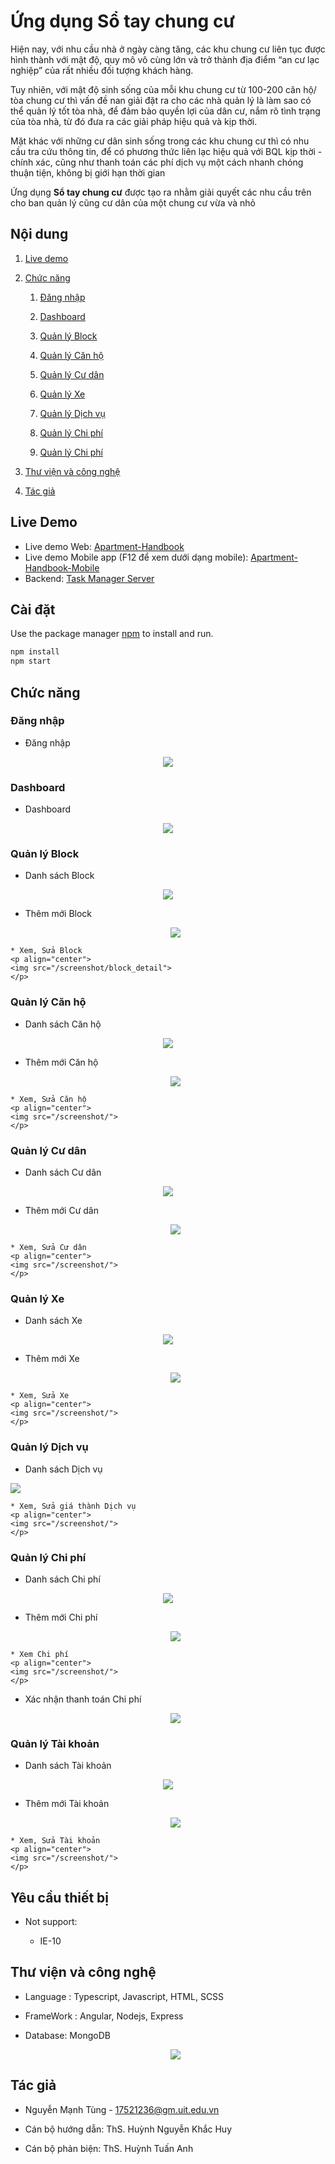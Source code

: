﻿# Ứng dụng Sổ tay chung cư

Hiện nay, với nhu cầu nhà ở ngày càng tăng, các khu chung cư liên tục được hình thành với mật độ, quy mô vô cùng lớn và trở thành địa điểm “an cư lạc nghiệp” của rất nhiều đối tượng khách hàng. 

Tuy nhiên, với mật độ sinh sống của mỗi khu chung cư từ 100-200 căn hộ/ tòa chung cư thì vấn đề nan giải đặt ra cho các nhà quản lý là làm sao có thể quản lý tốt tòa nhà, để đảm bảo quyền lợi của dân cư, nắm rõ tình trạng của tòa nhà, từ đó đưa ra các giải pháp hiệu quả và kịp thời. 
  
Mặt khác với những cư dân sinh sống trong các khu chung cư thì có nhu cầu tra cứu thông tin, để có phương thức liên lạc hiệu quả với BQL kịp thời - chính xác, cũng như thanh toán các phí dịch vụ một cách nhanh chóng thuận tiện, không bị giới hạn thời gian      

Ứng dụng **Sổ tay chung cư** được tạo ra nhằm giải quyết các nhu cầu trên cho ban quản lý cũng cư dân của một chung cư vừa và nhỏ

## Nội dung
1. [Live demo](#live-demo)

1. [Chức năng](#chức-năng)

   1. [Đăng nhập](#đăng-nhập)
   
   1. [Dashboard](#dashboard)

   1. [Quản lý Block](#quản-lý-block)
   
   1. [Quản lý Căn hộ](#quản-lý-căn-hộ)
   
   1. [Quản lý Cư dân](#quản-lý-cư-dân)

   1. [Quản lý Xe](#quản-lý-xe)
   
   1. [Quản lý Dịch vụ](#quản-lý-dịch-vụ)

   1. [Quản lý Chi phí](#quản-lý-chi-phí)

   1. [Quản lý Chi phí](#quản-lý-chi-phí)

1. [Thư viện và công nghệ](#thư-viện-và-công-nghệ)

1. [Tác giả](#tác-giả)


## Live Demo
-  Live demo Web: [Apartment-Handbook](https://kltn-17521236.vercel.app/)
-  Live demo Mobile app (F12 để xem dưới dạng mobile): [Apartment-Handbook-Mobile](https://kltn-mobile.vercel.app/)
-  Backend: [Task Manager Server](https://github.com/17521236/KLTN-Backend)

## Cài đặt

Use the package manager [npm](https://www.npmjs.com/) to install and run.

```bash
npm install
npm start
```

## Chức năng
### Đăng nhập
   * Đăng nhập
   <p align="center">
   <img src="/screenshot/login.png">
   </p>

    
### Dashboard
   * Dashboard
   <p align="center">
   <img src="/screenshot/dashboard.png">
   </p>

   
### Quản lý Block
   * Danh sách Block   
   <p align="center">
   <img src="/screenshot/block_list.png">
   </p>

   * Thêm mới Block
    <p align="center">
    <img src="/screenshot/add_block.png">
    </p>

    * Xem, Sửa Block
    <p align="center">
    <img src="/screenshot/block_detail">
    </p>
    
### Quản lý Căn hộ
   * Danh sách Căn hộ   
   <p align="center">
   <img src="/screenshot/apt_list">
   </p>

   * Thêm mới Căn hộ
    <p align="center">
    <img src="/screenshot/">
    </p>

    * Xem, Sửa Căn hộ
    <p align="center">
    <img src="/screenshot/">
    </p>

### Quản lý Cư dân
   * Danh sách Cư dân   
   <p align="center">
   <img src="/screenshot/block_list">
   </p>

   * Thêm mới Cư dân
    <p align="center">
    <img src="/screenshot/">
    </p>

    * Xem, Sửa Cư dân
    <p align="center">
    <img src="/screenshot/">
    </p>

### Quản lý Xe
   * Danh sách Xe   
   <p align="center">
   <img src="/screenshot/block_list">
   </p>

   * Thêm mới Xe
    <p align="center">
    <img src="/screenshot/">
    </p>

    * Xem, Sửa Xe
    <p align="center">
    <img src="/screenshot/">
    </p>

### Quản lý Dịch vụ
   * Danh sách Dịch vụ
   <p alig="center">
   <img src="/screenshot/block_list">
   </p>

    * Xem, Sửa giá thành Dịch vụ
    <p align="center">
    <img src="/screenshot/">
    </p>

### Quản lý Chi phí
   * Danh sách Chi phí   
   <p align="center">
   <img src="/screenshot/block_list">
   </p>

   * Thêm mới Chi phí
    <p align="center">
    <img src="/screenshot/">
    </p>

    * Xem Chi phí
    <p align="center">
    <img src="/screenshot/">
    </p>

  * Xác nhận thanh toán Chi phí
    <p align="center">
    <img src="/screenshot/">
    </p>

### Quản lý Tài khoản
   * Danh sách Tài khoản
   <p align="center">
   <img src="/screenshot/block_list">
   </p>

   * Thêm mới Tài khoản
    <p align="center">
    <img src="/screenshot/">
    </p>

    * Xem, Sửa Tài khoản
    <p align="center">
    <img src="/screenshot/">
    </p>
## Yêu cầu thiết bị
- Not support:

   + IE-10

## Thư viện và công nghệ

- Language : Typescript, Javascript, HTML, SCSS

- FrameWork : Angular, Nodejs, Express

- Database: MongoDB

   <p align="center">
   <img src="https://cdn.helpex.vn/upload/2019/2/2/ar/06-27-36-618-0ddc2999-fe68-4483-8fe7-03bdb6c5ab43.jpg">
   </p>


## Tác giả

- Nguyễn Mạnh Tùng - 17521236@gm.uit.edu.vn

- Cán bộ hướng dẫn: ThS. Huỳnh Nguyễn Khắc Huy

- Cán bộ phản biện: ThS. Huỳnh Tuấn Anh

